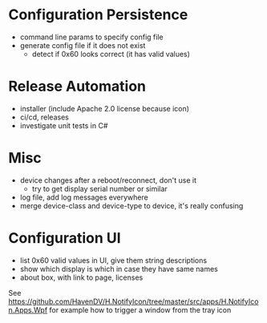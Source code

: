 Configuration Persistence
=========================

- command line params to specify config file
- generate config file if it does not exist
    - detect if 0x60 looks correct (it has valid values)

Release Automation
==================

- installer (include Apache 2.0 license because icon)
- ci/cd, releases
- investigate unit tests in C#

Misc
====

- device changes after a reboot/reconnect, don't use it
   - try to get display serial number or similar
- log file, add log messages everywhere
- merge device-class and device-type to device, it's really confusing

Configuration UI
================

- list 0x60 valid values in UI, give them string descriptions
- show which display is which in case they have same names
- about box, with link to page, licenses

See https://github.com/HavenDV/H.NotifyIcon/tree/master/src/apps/H.NotifyIcon.Apps.Wpf for example how to trigger a window from the tray icon
